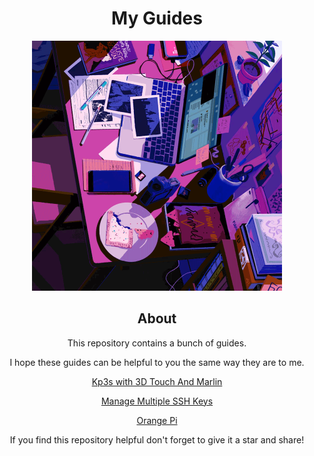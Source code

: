 <h1 align="center">My Guides</h1>

<div align="center">
    <img src="/assets/desk.gif" alt="desk" width="400"/>
</div>

<h2 align="center">About</h2>

<p align="center">This repository contains a bunch of guides.</p>

<p align="center">I hope these guides can be helpful to you the same way they are to me.</p>

<div align="center">
    
<a href="https://github.com/fishsticksnom/kp3s_3d_touch_guide">Kp3s with 3D Touch And Marlin</a>

<a href="https://github.com/fishsticksnom/manage_multiple_ssh_keys_guide">Manage Multiple SSH Keys</a>  

<a href="https://github.com/fishsticksnom/orange_pi_guides">Orange Pi </a>

    

</div>

<p align="center">If you find this repository helpful don't forget to give it a star and share!</p>
